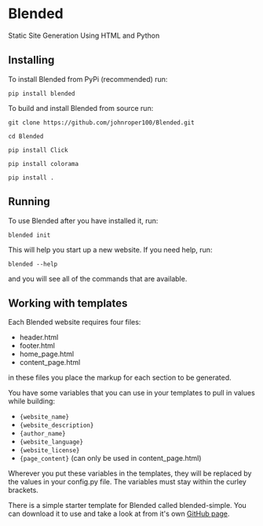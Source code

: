 # Blended
Static Site Generation Using HTML and Python

## Installing

To install Blended from PyPi (recommended) run:

`pip install blended`

To build and install Blended from source run:

`git clone https://github.com/johnroper100/Blended.git`

`cd Blended`

`pip install Click`

`pip install colorama`

`pip install .`

## Running

To use Blended after you have installed it, run:

`blended init`

This will help you start up a new website. If you need help, run:

`blended --help`

and you will see all of the commands that are available.

## Working with templates

Each Blended website requires four files:

* header.html
* footer.html
* home_page.html
* content_page.html

in these files you place the markup for each section to be generated.

You have some variables that you can use in your templates to pull in values while building:

* `{website_name}`
* `{website_description}`
* `{author_name}`
* `{website_language}`
* `{website_license}`
* `{page_content}` (can only be used in content_page.html)

Wherever you put these variables in the templates, they will be replaced by the values in your config.py file. The variables must stay within the curley brackets.

There is a simple starter template for Blended called blended-simple. You can download it to use and take a look at from it's own [GitHub page](https://github.com/johnroper100/blended-simple).
